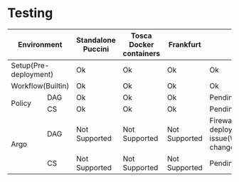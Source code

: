 # Testing 

<table>
  <thead>
    <tr>
      <th colspan="2">Environment</th>
      <th>Standalone Puccini</th>
      <th>Tosca Docker containers</th>
      <th>Frankfurt</th>
	  <th>Honolulu</th>
    </tr>
  </thead>
  <tbody>
    <tr>
      <td colspan="2">Setup(Pre-deployment)</td>
      <td>Ok</td>
      <td>Ok</td>
      <td>Ok</td>
	  <td>Ok</td>
    </tr>
    <tr>
      <td colspan="2">Workflow(Builtin)</td>
	  <td>Ok</td>
	  <td>Ok</td>
	  <td>Ok</td>
	  <td>Ok</td>
    </tr>
    <tr>
      <td rowspan="2">Policy</td>
	  <td>DAG</td>
	  <td>Ok</td>
	  <td>Ok</td>
	  <td>Ok</td>
	  <td>Pending</td>
    </tr>
	<tr>
	  <td>CS</td>
	  <td>Ok</td>
	  <td>Ok</td>
	  <td>Ok</td>
	  <td>Pending</td>
    </tr>
	<tr>
      <td rowspan="2">Argo</td>
	  <td>DAG</td>
	  <td>Not Supported</td>
	  <td>Not Supported</td>
	  <td>Not Supported</td>
	  <td>Firewall model deployment issue(Withoutreposure changes)</td>
    </tr>
	<tr>
	  <td>CS</td>
	  <td>Not Supported</td>
	  <td>Not Supported</td>
	  <td>Not Supported</td>
	  <td>Pending</td>
    </tr>
  </tbody>
</table>
